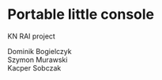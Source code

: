 # Portable little console
 KN RAI project
 
 Dominik Bogielczyk \
 Szymon Murawski \
 Kacper Sobczak
